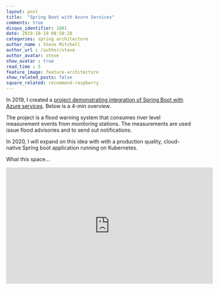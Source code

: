 ```yaml
---
layout: post
title:  "Spring Boot with Azure Services"
comments: true
disqus_identifier: 1001
date: 2019-10-19 08:50:28
categories: spring architecture
author_name : Steve Mitchell
author_url : /author/steve
author_avatar: steve
show_avatar : true
read_time : 5
feature_image: feature-architecture
show_related_posts: false
square_related: recommend-raspberry
---
```


In 2019, I created a <a href="https://github.com/smitchell/water-monitoring-azure-example"> project demonstrating integration of Spring Boot with Azure services</a>. Below is a 4-min overview.

The project is a flood warning system that consumes river level measurement events from monitoring stations. The measurements are used issue flood advisories and to send out notifications.

In 2020, I will expand on this idea with with a production quality, cloud-native Spring boot application running on Kubernetes.

What this space...

<iframe width="560" height="315" src="https://www.youtube.com/embed/lW3zlj3zWjM" frameborder="0" allow="accelerometer; autoplay; encrypted-media; gyroscope; picture-in-picture" allowfullscreen></iframe>



[jekyll]:      https://jekyllrb.com
[jekyll-gh]:   https://github.com/jekyll/jekyll
[jekyll-help]: https://github.com/jekyll/jekyll-help
